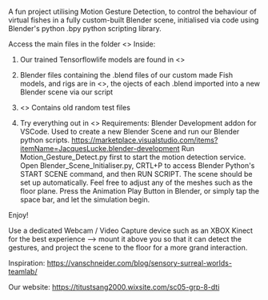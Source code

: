 A fun project utilising Motion Gesture Detection, to control the behaviour of virtual fishes in a fully custom-built Blender scene, initialised via code using Blender's python .bpy python scripting library. 

Access the main files in the folder <<fish-flock-simulation>>
Inside:
1. Our trained Tensorflowlife models are found in <<model>>
2. Blender files containing the .blend files of our custom made Fish models, and rigs are in <<Blender Scene Files>>, the ojects of each .blend imported into a new Blender scene via our script
3. <<Miscelleanous>> Contains old random test files

4. Try everything out in <<Run Simulation>>
Requirements:
Blender Development addon for VSCode. Used to create a new Blender Scene and run our Blender python scripts. https://marketplace.visualstudio.com/items?itemName=JacquesLucke.blender-development
Run Motion_Gesture_Detect.py first to start the motion detection service.
Open Blender_Scene_Initialiser.py, CRTL+P to access Blender Python's START SCENE command, and then RUN SCRIPT. The scene should be set up automatically. Feel free to adjust any of the meshes such as the floor plane.
Press the Animation Play Button in Blender, or simply tap the space bar, and let the simulation begin.

Enjoy!

Use a dedicated Webcam / Video Capture device such as an XBOX Kinect for the best experience --> mount it above you so that it can detect the gestures, and project the scene to the floor for a more grand interaction. 

Inspiration: https://vanschneider.com/blog/sensory-surreal-worlds-teamlab/

Our website:
https://titustsang2000.wixsite.com/sc05-grp-8-dti



